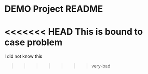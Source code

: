 # DEMO Project README
<<<<<<< HEAD
This is bound to case problem
=======
I did not know this

>>>>>>> very-bad
